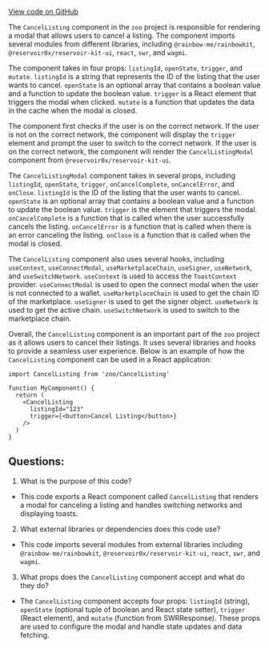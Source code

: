[View code on GitHub](zoo-labs/zoo/blob/master/app/components/buttons/CancelListing.tsx)

The `CancelListing` component in the `zoo` project is responsible for rendering a modal that allows users to cancel a listing. The component imports several modules from different libraries, including `@rainbow-me/rainbowkit`, `@reservoir0x/reservoir-kit-ui`, `react`, `swr`, and `wagmi`. 

The component takes in four props: `listingId`, `openState`, `trigger`, and `mutate`. `listingId` is a string that represents the ID of the listing that the user wants to cancel. `openState` is an optional array that contains a boolean value and a function to update the boolean value. `trigger` is a React element that triggers the modal when clicked. `mutate` is a function that updates the data in the cache when the modal is closed.

The component first checks if the user is on the correct network. If the user is not on the correct network, the component will display the `trigger` element and prompt the user to switch to the correct network. If the user is on the correct network, the component will render the `CancelListingModal` component from `@reservoir0x/reservoir-kit-ui`. 

The `CancelListingModal` component takes in several props, including `listingId`, `openState`, `trigger`, `onCancelComplete`, `onCancelError`, and `onClose`. `listingId` is the ID of the listing that the user wants to cancel. `openState` is an optional array that contains a boolean value and a function to update the boolean value. `trigger` is the element that triggers the modal. `onCancelComplete` is a function that is called when the user successfully cancels the listing. `onCancelError` is a function that is called when there is an error canceling the listing. `onClose` is a function that is called when the modal is closed.

The `CancelListing` component also uses several hooks, including `useContext`, `useConnectModal`, `useMarketplaceChain`, `useSigner`, `useNetwork`, and `useSwitchNetwork`. `useContext` is used to access the `ToastContext` provider. `useConnectModal` is used to open the connect modal when the user is not connected to a wallet. `useMarketplaceChain` is used to get the chain ID of the marketplace. `useSigner` is used to get the signer object. `useNetwork` is used to get the active chain. `useSwitchNetwork` is used to switch to the marketplace chain.

Overall, the `CancelListing` component is an important part of the `zoo` project as it allows users to cancel their listings. It uses several libraries and hooks to provide a seamless user experience. Below is an example of how the `CancelListing` component can be used in a React application:

```
import CancelListing from 'zoo/CancelListing'

function MyComponent() {
  return (
    <CancelListing
      listingId="123"
      trigger={<button>Cancel Listing</button>}
    />
  )
}
```
## Questions: 
 1. What is the purpose of this code?
- This code exports a React component called `CancelListing` that renders a modal for canceling a listing and handles switching networks and displaying toasts.

2. What external libraries or dependencies does this code use?
- This code imports several modules from external libraries including `@rainbow-me/rainbowkit`, `@reservoir0x/reservoir-kit-ui`, `react`, `swr`, and `wagmi`.

3. What props does the `CancelListing` component accept and what do they do?
- The `CancelListing` component accepts four props: `listingId` (string), `openState` (optional tuple of boolean and React state setter), `trigger` (React element), and `mutate` (function from SWRResponse). These props are used to configure the modal and handle state updates and data fetching.